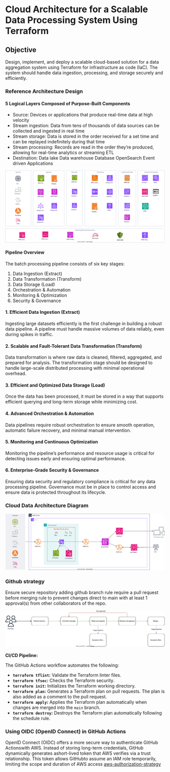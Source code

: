 # Cloud Architecture for a Scalable Data Processing System Using Terraform

## Objective

Design, implement, and deploy a scalable cloud-based solution for a data aggregation
system using Terraform for infrastructure as code (IaC). The system should handle data
ingestion, processing, and storage securely and efficiently.

### Reference Architecture Design

#### 5 Logical Layers Composed of Purpose-Built Components

- Source: Devices or applications that produce real-time data at high velocity
- Stream ingestion: Data from tens of thousands of data sources can be collected and ingested in real time
- Stream storage: Data is stored in the order received for a set time and can be replayed indefinitely during that time
- Stream processing: Records are read in the order they’re produced, allowing for real-time analytics or streaming ETL
- Destination: Data lake Data warehouse Database OpenSearch Event driven Applications

![reference-architecture-design](architecture/data-batch-and-stream-reference-architecture.drawio.svg)

#### Pipeline Overview

The batch processing pipeline consists of six key stages:

1. Data Ingestion (Extract)
2. Data Transformation (Transform)
3. Data Storage (Load)
4. Orchestration & Automation
5. Monitoring & Optimization
6. Security & Governance

#### 1. Efficient Data Ingestion (Extract)

Ingesting large datasets efficiently is the first challenge in building a robust data pipeline. A pipeline must handle massive volumes of data reliably, even during spikes in traffic.

#### 2. Scalable and Fault-Tolerant Data Transformation (Transform)

Data transformation is where raw data is cleaned, filtered, aggregated, and prepared for analysis. The transformation stage should be designed to handle large-scale distributed processing with minimal operational overhead.

#### 3. Efficient and Optimized Data Storage (Load)

Once the data has been processed, it must be stored in a way that supports efficient querying and long-term storage while minimizing cost.

#### 4. Advanced Orchestration & Automation

Data pipelines require robust orchestration to ensure smooth operation, automatic failure recovery, and minimal manual intervention.

#### 5. Monitoring and Continuous Optimization

Monitoring the pipeline’s performance and resource usage is critical for detecting issues early and ensuring optimal performance.

#### 6. Enterprise-Grade Security & Governance

Ensuring data security and regulatory compliance is critical for any data processing pipeline. Governance must be in place to control access and ensure data is protected throughout its lifecycle.

### Cloud Data Architecture Diagram

![cloud-diagram](architecture/data-batch-and-stream-architecture-diagram.drawio.svg)

### Github strategy

Ensure secure repository adding github branch rule require a pull request before merging rule to prevent changes direct to main with at least 1 approval(s) from other collaborators of the repo.

![github-workflow-diagram](architecture/terraform-pipeline-workflow.drawio.svg)

**CI/CD Pipeline:**

The GitHub Actions workflow automates the following:

- **`terraform tflint`:** Validate the Terraform linter files.
- **`terraform tfsec`:** Checks the Terraform security.
- **`terraform init`:** Initializes the Terraform working directory.
- **`terraform plan`:** Generates a Terraform plan on pull requests. The plan is also added as a comment to the pull request.
- **`terraform apply`:** Applies the Terraform plan automatically when changes are merged into the `main` branch.
- **`terraform destroy`:** Destroys the Terraform plan automatically following the schedule rule.

### Using OIDC (OpenID Connect) in GitHub Actions

OpenID Connect (OIDC) offers a more secure way to authenticate GitHub Actionswith AWS. Instead of storing long-term credentials, GitHub dynamically generates ashort-lived token that AWS verifies via a trust relationship. This token allows GitHubto assume an IAM role temporarily, limiting the scope and duration of AWS access [aws-authorization-strategy](architecture/AWSAuthorizationStrategy.md)
